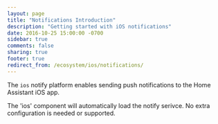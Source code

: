 ```yaml
---
layout: page
title: "Notifications Introduction"
description: "Getting started with iOS notifications"
date: 2016-10-25 15:00:00 -0700
sidebar: true
comments: false
sharing: true
footer: true
redirect_from: /ecosystem/ios/notifications/
---
```


The `ios` notify platform enables sending push notifications to the Home Assistant iOS app.

The 'ios' component will automatically load the notify serivce. No extra configuration is needed or supported.

